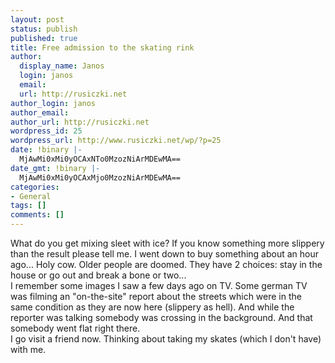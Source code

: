 ```yaml
---
layout: post
status: publish
published: true
title: Free admission to the skating rink
author:
  display_name: Janos
  login: janos
  email: 
  url: http://rusiczki.net
author_login: janos
author_email: 
author_url: http://rusiczki.net
wordpress_id: 25
wordpress_url: http://www.rusiczki.net/wp/?p=25
date: !binary |-
  MjAwMi0xMi0yOCAxNTo0MzozNiArMDEwMA==
date_gmt: !binary |-
  MjAwMi0xMi0yOCAxMjo0MzozNiArMDEwMA==
categories:
- General
tags: []
comments: []
---
```

<p>What do you get mixing sleet with ice? If you know something more slippery than the result please tell me. I went down to buy something about an hour ago... Holy cow. Older people are doomed. They have 2 choices: stay in the house or go out and break a bone or two...<br />
I remember some images I saw a few days ago on TV. Some german TV was filming an "on-the-site" report about the streets which were in the same condition as they are now here (slippery as hell). And while the reporter was talking somebody was crossing in the background. And that somebody went flat right there.<br />
I go visit a friend now. Thinking about taking my skates (which I don't have) with me.</p>

